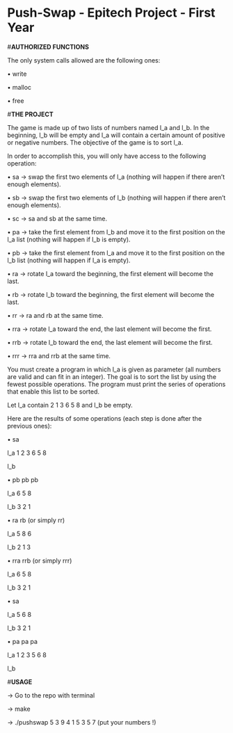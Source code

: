 # Push-Swap - Epitech Project - First Year

#__AUTHORIZED FUNCTIONS__

The only system calls allowed are the following ones:

• write

• malloc

• free



#__THE PROJECT__

The game is made up of two lists of numbers named l_a and l_b.
In the beginning, l_b will be empty and l_a will contain a certain amount of positive or negative numbers.
The objective of the game is to sort l_a.

In order to accomplish this, you will only have access to the following operation:

• sa -> swap the first two elements of l_a (nothing will happen if there aren’t enough elements).

• sb -> swap the first two elements of l_b (nothing will happen if there aren’t enough elements).

• sc -> sa and sb at the same time.

• pa -> take the first element from l_b and move it to the first position on the l_a list (nothing will happen if
l_b is empty).

• pb -> take the first element from l_a and move it to the first position on the l_b list (nothing will happen if
l_a is empty).

• ra -> rotate l_a toward the beginning, the first element will become the last.

• rb -> rotate l_b toward the beginning, the first element will become the last.

• rr -> ra and rb at the same time.

• rra -> rotate l_a toward the end, the last element will become the first.

• rrb -> rotate l_b toward the end, the last element will become the first.

• rrr -> rra and rrb at the same time.

You must create a program in which l_a is given as parameter (all numbers are valid and can fit in an integer).
The goal is to sort the list by using the fewest possible operations.
The program must print the series of operations that enable this list to be sorted.


Let l_a contain 2 1 3 6 5 8 and l_b be empty.

Here are the results of some operations (each step is done after the previous ones):

• sa

  l_a 1 2 3 6 5 8
  
  l_b
  

• pb pb pb

  l_a 6 5 8

  l_b 3 2 1


• ra rb (or simply rr)

  l_a 5 8 6

  l_b 2 1 3


• rra rrb (or simply rrr)

  l_a 6 5 8

  l_b 3 2 1


• sa

  l_a 5 6 8
  
  l_b 3 2 1
  
  
• pa pa pa

  l_a 1 2 3 5 6 8

  l_b
  
  
#__USAGE__

-> Go to the repo with terminal

-> make

-> ./pushswap 5 3 9 4 1 5 3 5 7 (put your numbers !)

